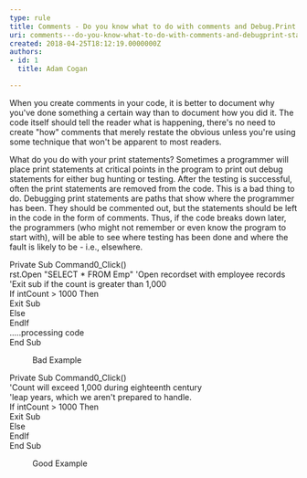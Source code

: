 ```yaml
---
type: rule
title: Comments - Do you know what to do with comments and Debug.Print statements
uri: comments---do-you-know-what-to-do-with-comments-and-debugprint-statements
created: 2018-04-25T18:12:19.0000000Z
authors:
- id: 1
  title: Adam Cogan

---
```




<span class='intro'> <p>When you create comments in your code, it is better to document why you've done something a certain way than to document how you did it. The code itself should tell the reader what is happening, there's no need to create &quot;how&quot; comments that merely restate the obvious unless you're using some technique that won't be apparent to most readers.<br></p> </span>

<p class="ssw15-rteElement-P">​What do you do with your print statements? Sometimes a programmer will place print statements at critical points in the program to print out debug statements for either bug hunting or testing. After the testing is successful, often the print statements are removed from the code. This is a bad thing to do. Debugging print statements are paths that show where the programmer has been. They should be commented out, but the statements should be left in the code in the form of comments. Thus, if the code breaks down later, the programmers (who might not remember or even know the program to start with), will be able to see where testing has been done and where the fault is likely to be - i.e., elsewhere.</p><p class="ssw15-rteElement-CodeArea">Private Sub Command0_Click()<br>rst.Open &quot;SELECT * FROM Emp&quot; 'Open recordset with employee records<br>'Exit sub if the count is greater than 1,000<br>If intCount &gt; 1000 Then<br>Exit Sub<br>Else<br>EndIf<br>.....processing code<br>End Sub</p><dd class="ssw15-rteElement-FigureBad">Bad Example​<br></dd><p class="ssw15-rteElement-CodeArea">Private Sub Command0_Click()<br>'Count will exceed 1,000 during eighteenth century<br>'leap years, which we aren't prepared to handle.<br>If intCount &gt; 1000 Then<br>Exit Sub<br>Else<br>EndIf<br>End Sub</p><dd class="ssw15-rteElement-FigureGood"> Good Example <br></dd>


